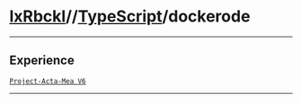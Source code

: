 # [lxRbckl](https://github.com/lxRbckl/lxRbckl/tree/main)//[TypeScript](https://github.com/lxRbckl/lxRbckl/tree/main/TypeScript)/dockerode

---

## Experience
[`Project-Acta-Mea V6`](https://github.com/lxRbckl/Project-Acta-Mea/blob/V6/README.md)

---
